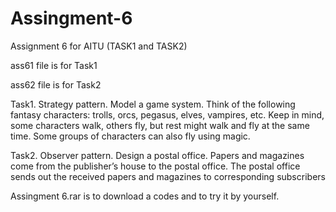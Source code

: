 # Assingment-6
Assignment 6 for AITU (TASK1 and TASK2)

ass61 file is for Task1

ass62 file is for Task2

Task1. Strategy pattern. Model a game system. Think of the following fantasy
characters: trolls, orcs, pegasus, elves, vampires, etc. Keep in mind, some
characters walk, others fly, but rest might walk and fly at the same time. Some
groups of characters can also fly using magic.

Task2. Observer pattern. Design a postal office. Papers and magazines come from
the publisher’s house to the postal office. The postal office sends out the
received papers and magazines to corresponding subscribers

Assingment 6.rar is to download a codes and to try it by yourself.
